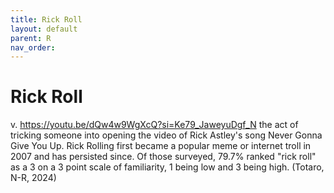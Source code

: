 ```yaml
---
title: Rick Roll
layout: default
parent: R
nav_order:
---
```


# Rick Roll

v. https://youtu.be/dQw4w9WgXcQ?si=Ke79_JaweyuDgf_N the act of tricking someone into opening the video of Rick Astley's song Never Gonna Give You Up.  Rick Rolling first became a popular meme or internet troll in 2007 and has persisted since.  Of those surveyed, 79.7% ranked "rick roll" as a 3 on a 3 point scale of familiarity, 1 being low and 3 being high.  (Totaro, N-R, 2024)


